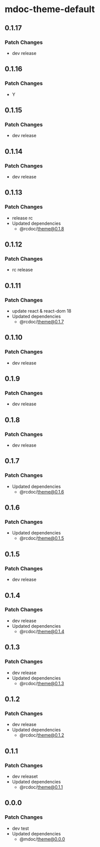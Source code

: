 # mdoc-theme-default

## 0.1.17

### Patch Changes

- dev release

## 0.1.16

### Patch Changes

- Y

## 0.1.15

### Patch Changes

- dev release

## 0.1.14

### Patch Changes

- dev release

## 0.1.13

### Patch Changes

- release rc
- Updated dependencies
  - @rcdoc/theme@0.1.8

## 0.1.12

### Patch Changes

- rc release

## 0.1.11

### Patch Changes

- update react & react-dom 18
- Updated dependencies
  - @rcdoc/theme@0.1.7

## 0.1.10

### Patch Changes

- dev release

## 0.1.9

### Patch Changes

- dev release

## 0.1.8

### Patch Changes

- dev release

## 0.1.7

### Patch Changes

- Updated dependencies
  - @rcdoc/theme@0.1.6

## 0.1.6

### Patch Changes

- Updated dependencies
  - @rcdoc/theme@0.1.5

## 0.1.5

### Patch Changes

- dev release

## 0.1.4

### Patch Changes

- dev release
- Updated dependencies
  - @rcdoc/theme@0.1.4

## 0.1.3

### Patch Changes

- dev release
- Updated dependencies
  - @rcdoc/theme@0.1.3

## 0.1.2

### Patch Changes

- dev release
- Updated dependencies
  - @rcdoc/theme@0.1.2

## 0.1.1

### Patch Changes

- dev releaset
- Updated dependencies
  - @rcdoc/theme@0.1.1

## 0.0.0

### Patch Changes

- dev test
- Updated dependencies
  - @mdoc/theme@0.0.0

